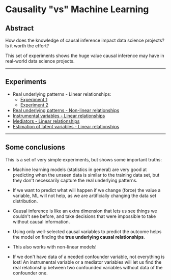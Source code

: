 # Causality "vs" Machine Learning

## Abstract

How does the knowledge of causal inference impact data science projects? Is it worth the effort?  

This set of experiments shows the huge value causal inference may have in real-world data science projects.

---

## Experiments

* Real underlying patterns - Linear relationships:
  - [Experiment 1](https://htmlpreview.github.io/?https://raw.githubusercontent.com/josealberto-arcos-sanchez/causality-vs-machine-learning/master/%5BExperiment%201%5D%20-%20Causality%20effect%20in%20ML%20effect%20prediction.html)
  - [Experiment 2](https://htmlpreview.github.io/?https://raw.githubusercontent.com/josealberto-arcos-sanchez/causality-vs-machine-learning/master/%5BExperiment%202%5D%20-%20Causality%20effect%20in%20ML%20effect%20prediction.html)
* [Real underlying patterns - Non-linear relationships](https://htmlpreview.github.io/?https://raw.githubusercontent.com/josealberto-arcos-sanchez/causality-vs-machine-learning/master/%5BExperiment%203%5D%20-%20Causality%20effect%20in%20ML%20effect%20prediction%20(non-linear%20problem).html)
* [Instrumental variables - Linear relationships](https://htmlpreview.github.io/?https://github.com/josealberto-arcos-sanchez/causality-vs-machine-learning/blob/master/%5BExperiment%205%5D%20-%20Instrumental%20variables.nb.html)
* [Mediators - Linear relationships](https://htmlpreview.github.io/?https://github.com/josealberto-arcos-sanchez/causality-vs-machine-learning/blob/master/%5BExperiment%207%5D%20-%20Mediators%20(linear).nb.html)
* [Estimation of latent variables - Linear relationships]()

---

## Some conclusions

This is a set of very simple experiments, but shows some important truths:

* Machine learning models (statistics in general) are very good at predicting when the unseen data is similar to the training data set, but they don't necessarily capture the real underlying patterns.

* If we want to predict what will happen if we change (force) the value a variable, ML will not help, as we are artificially changing the data set distribution.

* Causal inference is like an extra dimension that lets us see things we couldn't see before, and take decisions that were impossible to take without causal information.

* Using only well-selected causal variables to predict the outcome helps the model on finding the **true underlying causal relationships**.

* This also works with non-linear models!

* If we don't have data of a needed confounder variable, not everything is lost! An instrumental variable or a mediator variables will let us find the real relationship between two confounded variables without data of the confounder one.

